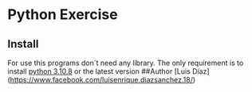# Python Exercise

## Install
For use this programs don´t need any library.
The only requirement is to install [python 3.10.8](https://www.python.org/downloads/) or the latest version
##Author
[Luis Díaz] (https://www.facebook.com/luisenrique.diazsanchez.18/)

